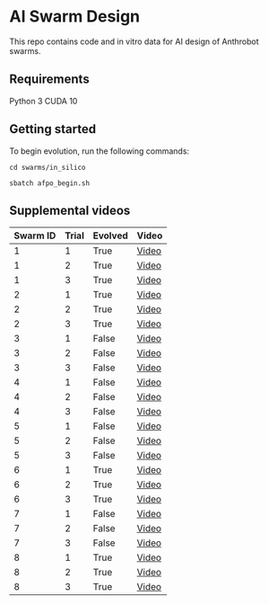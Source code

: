 # AI Swarm Design 

This repo contains code and in vitro data for AI design of Anthrobot swarms. 

## Requirements 

Python 3 
CUDA 10 

## Getting started 

To begin evolution, run the following commands:

``cd swarms/in_silico``

``sbatch afpo_begin.sh ``


## Supplemental videos 
| Swarm ID | Trial | Evolved | Video |
|----------|----------|----------|----------|
| 1   | 1     | True     | [Video](https://drive.google.com/file/d/1P9O_9_SLMqiZte-xxK8bX6AfBCx0apkM/view?usp=sharing)     |
| 1   | 2     | True     | [Video](https://drive.google.com/file/d/12vctTSB7iW9UOmtxiQoqDmsdCJJ4W-hJ/view?usp=sharing)     |
| 1   | 3     | True     | [Video](https://drive.google.com/file/d/1maJIZyIffrBbjAjyEjfcRnrc-MO9Wp5o/view?usp=sharing)     |
| 2    | 1     | True     | [Video](https://drive.google.com/file/d/1zj2iUl4B6CVVrB6gjLS0tyqSu8ARAub_/view?usp=sharing)     |
| 2    | 2     | True     | [Video](https://drive.google.com/file/d/1JRGGm5gMP9-yyLJBOQx_CWznES5P0gg2/view?usp=sharing)     |
| 2    | 3     | True     | [Video](https://drive.google.com/file/d/1cZjK8efdJ0cQhimuNcHi5dzd4BSbDvMk/view?usp=sharing)     |
| 3    | 1     | False     | [Video](https://drive.google.com/file/d/1ak47wnem1huKZ6DsMPoVyvjULVWjBCSf/view?usp=sharing)     |
| 3    | 2     | False     | [Video](https://drive.google.com/file/d/1SAugR8gh7lPDw9VCLgInq2BED-dr51zo/view?usp=sharing)     |
| 3    | 3     | False     | [Video](https://drive.google.com/file/d/1dHgn8CMrS0f1xIZ5aZNCORM2aVkKvYYJ/view?usp=sharing)     |
| 4    | 1     | False     | [Video](https://drive.google.com/file/d/11fgXlZHQdxfBR6DQAkyM2QchMyOMvXNZ/view?usp=sharing)     |
| 4    | 2     | False     | [Video](https://drive.google.com/file/d/192oOr2LOt4ioJ7Pj0LFlggVE5yLEGmWK/view?usp=sharing)     |
| 4    | 3     | False     | [Video](https://drive.google.com/file/d/16wAIEY5Ego4SSqerVRqXuHx_cbjBWQI-/view?usp=sharing)     |
| 5    | 1     | False     | [Video](https://drive.google.com/file/d/17eitXk4Qo7x03FrD_CUXq76A3x9XHfng/view?usp=sharing)     |
| 5    | 2     | False     | [Video](https://drive.google.com/file/d/1fQzEh6558zXCpdElpgSyx6htdPPF3yJL/view?usp=sharing)     |
| 5    | 3     | False     | [Video](https://drive.google.com/file/d/1fM7v9E5Vj0rK8s1tFGHtHiSiBuf5ILYE/view?usp=sharing)     |
| 6    | 1     | True     | [Video](https://drive.google.com/file/d/1UWddIElrsHt9A8pjqyNxaRgMmwCFSBK6/view?usp=sharing)     |
| 6    | 2     | True     | [Video](https://drive.google.com/file/d/1hmFL7fI_sZrruUBYnCWGpn65ZMZm4xSJ/view?usp=sharing)     |
| 6    | 3     | True     | [Video](https://drive.google.com/file/d/1waomJVG1QvHjEc1R1LuRsg5LqLYGnnrG/view?usp=sharing)     |
| 7    | 1     | False     | [Video](https://drive.google.com/file/d/1a2R_yZrvtTNzO8avallHMPVsmNhdqThw/view?usp=sharing)     |
| 7    | 2     | False     | [Video](https://drive.google.com/file/d/1vBEJ4khHkFPRfaujUTkeR0HwTkVMBMGb/view?usp=sharing)     |
| 7    | 3     | False     | [Video](https://drive.google.com/file/d/1CiuuiKz0YI5QCyjDGjBmw6VUdnSP_DjS/view?usp=sharing)     |
| 8    | 1     | True     | [Video](https://drive.google.com/file/d/1XufP5epEvkgTgV7aJPjgvtPmo4ogxX7S/view?usp=sharing)     |
| 8    | 2     | True     | [Video](https://drive.google.com/file/d/1pPjeyTB6jkwznc2YpPQ1YopjsfeZ-yob/view?usp=sharing)     |
| 8    | 3     | True     | [Video](https://drive.google.com/file/d/1IhKDs1AXlZDrhRcNJGcsrFXraXfWcUSz/view?usp=drive_link)     |
